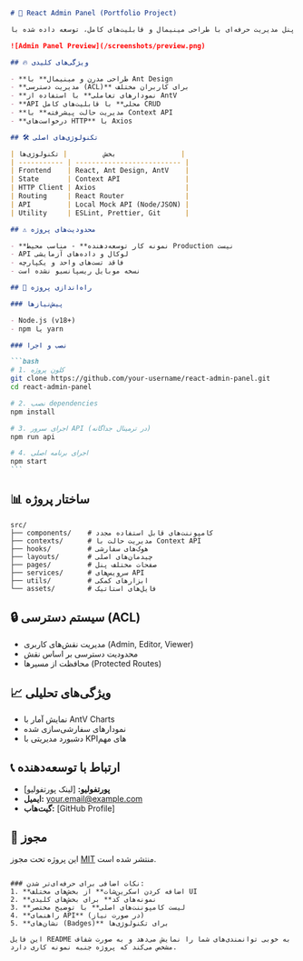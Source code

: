 ````markdown
# 🎯 React Admin Panel (Portfolio Project)

یک پنل مدیریت حرفه‌ای با طراحی مینیمال و قابلیت‌های کامل، توسعه داده شده با React به عنوان نمونه کار

![Admin Panel Preview](/screenshots/preview.png)

## 🔥 ویژگی‌های کلیدی

- **طراحی مدرن و مینیمال** با Ant Design
- **مدیریت دسترسی (ACL)** برای کاربران مختلف
- **نمودارهای تعاملی** با استفاده از AntV
- **API محلی** با قابلیت‌های کامل CRUD
- **مدیریت حالت پیشرفته** با Context API
- **درخواست‌های HTTP** با Axios

## 🛠 تکنولوژی‌های اصلی

| بخش         | تکنولوژی‌ها                |
| ----------- | -------------------------- |
| Frontend    | React, Ant Design, AntV    |
| State       | Context API                |
| HTTP Client | Axios                      |
| Routing     | React Router               |
| API         | Local Mock API (Node/JSON) |
| Utility     | ESLint, Prettier, Git      |

## ⚠️ محدودیت‌های پروژه

- **نمونه کار توسعه‌دهنده** - مناسب محیط Production نیست
- API لوکال و داده‌های آزمایشی
- فاقد تست‌های واحد و یکپارچه
- نسخه موبایل ریسپانسیو نشده است

## 🚀 راه‌اندازی پروژه

### پیش‌نیازها

- Node.js (v18+)
- npm یا yarn

### نصب و اجرا

```bash
# 1. کلون پروژه
git clone https://github.com/your-username/react-admin-panel.git
cd react-admin-panel

# 2. نصب dependencies
npm install

# 3. اجرای سرور API (در ترمینال جداگانه)
npm run api

# 4. اجرای برنامه اصلی
npm start
```
````

## 📊 ساختار پروژه

```
src/
├── components/    # کامپوننت‌های قابل استفاده مجدد
├── contexts/      # مدیریت حالت با Context API
├── hooks/         # هوک‌های سفارشی
├── layouts/       # چیدمان‌های اصلی
├── pages/         # صفحات مختلف پنل
├── services/      # سرویس‌های API
├── utils/         # ابزارهای کمکی
└── assets/        # فایل‌های استاتیک
```

## 🔒 سیستم دسترسی (ACL)

- مدیریت نقش‌های کاربری (Admin, Editor, Viewer)
- محدودیت دسترسی بر اساس نقش
- محافظت از مسیرها (Protected Routes)

## 📈 ویژگی‌های تحلیلی

- نمایش آمار با AntV Charts
- نمودارهای سفارشی‌سازی شده
- دشبورد مدیریتی با KPIهای مهم

## 📞 ارتباط با توسعه‌دهنده

- **پورتفولیو:** [لینک پورتفولیو]
- **ایمیل:** your.email@example.com
- **گیت‌هاب:** [GitHub Profile]

## 📜 مجوز

این پروژه تحت مجوز [MIT](LICENSE) منتشر شده است.

```

### نکات اضافی برای حرفه‌ای‌تر شدن:
1. **اضافه کردن اسکرین‌شات** از بخش‌های مختلف UI
2. **نمونه‌های کد** برای بخش‌های کلیدی
3. **لیست کامپوننت‌های اصلی** با توضیح مختصر
4. **راهنمای API** (در صورت نیاز)
5. **نشان‌های (Badges)** برای تکنولوژی‌ها

این فایل README به خوبی توانمندی‌های شما را نمایش می‌دهد و به صورت شفاف مشخص می‌کند که پروژه جنبه نمونه کاری دارد.
```
